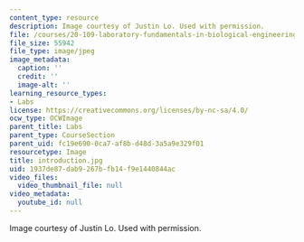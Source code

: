 ```yaml
---
content_type: resource
description: Image courtesy of Justin Lo. Used with permission.
file: /courses/20-109-laboratory-fundamentals-in-biological-engineering-fall-2007/1937de87dab9267bfb14f9e1440844ac_introduction.jpg
file_size: 55942
file_type: image/jpeg
image_metadata:
  caption: ''
  credit: ''
  image-alt: ''
learning_resource_types:
- Labs
license: https://creativecommons.org/licenses/by-nc-sa/4.0/
ocw_type: OCWImage
parent_title: Labs
parent_type: CourseSection
parent_uid: fc19e690-0ca7-af8b-d48d-3a5a9e329f01
resourcetype: Image
title: introduction.jpg
uid: 1937de87-dab9-267b-fb14-f9e1440844ac
video_files:
  video_thumbnail_file: null
video_metadata:
  youtube_id: null
---
```

Image courtesy of Justin Lo. Used with permission.